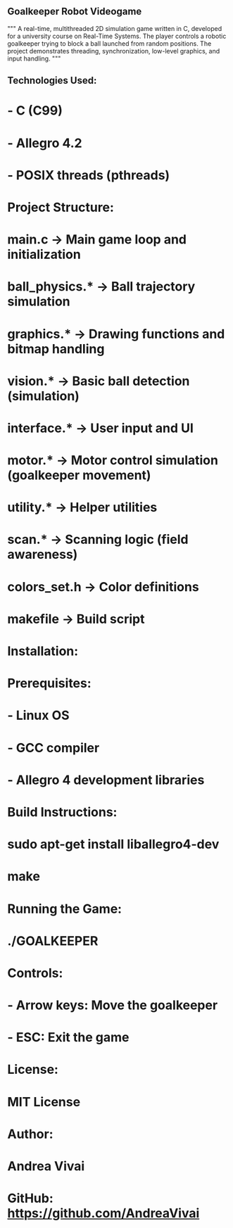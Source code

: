## Goalkeeper Robot Videogame

"""
A real-time, multithreaded 2D simulation game written in C, developed for a university course on Real-Time Systems.
The player controls a robotic goalkeeper trying to block a ball launched from random positions.
The project demonstrates threading, synchronization, low-level graphics, and input handling.
"""


## Technologies Used:
# - C (C99)
# - Allegro 4.2
# - POSIX threads (pthreads)

# Project Structure:
# main.c           -> Main game loop and initialization
# ball_physics.*   -> Ball trajectory simulation
# graphics.*       -> Drawing functions and bitmap handling
# vision.*         -> Basic ball detection (simulation)
# interface.*      -> User input and UI
# motor.*          -> Motor control simulation (goalkeeper movement)
# utility.*        -> Helper utilities
# scan.*           -> Scanning logic (field awareness)
# colors_set.h     -> Color definitions
# makefile         -> Build script

# Installation:
# Prerequisites:
# - Linux OS
# - GCC compiler
# - Allegro 4 development libraries

# Build Instructions:
# sudo apt-get install liballegro4-dev
# make

# Running the Game:
# ./GOALKEEPER

# Controls:
# - Arrow keys: Move the goalkeeper
# - ESC: Exit the game

# License:
# MIT License

# Author:
# Andrea Vivai
# GitHub: https://github.com/AndreaVivai
